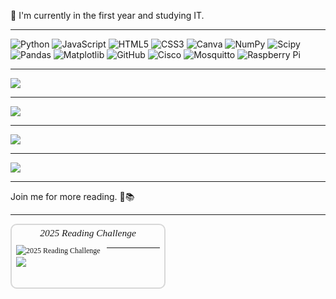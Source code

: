 
:wave:  I'm currently in the first year and studying IT.<br>

---

![Python](https://img.shields.io/badge/python-3670A0?style=plastic&logo=python&logoColor=ffdd54) ![JavaScript](https://img.shields.io/badge/javascript-%23323330.svg?style=plastic&logo=javascript&logoColor=%23F7DF1E) ![HTML5](https://img.shields.io/badge/html5-%23E34F26.svg?style=plastic&logo=html5&logoColor=white) ![CSS3](https://img.shields.io/badge/css3-%231572B6.svg?style=plastic&logo=css3&logoColor=white) ![Canva](https://img.shields.io/badge/Canva-%2300C4CC.svg?style=plastic&logo=Canva&logoColor=white) ![NumPy](https://img.shields.io/badge/numpy-%23013243.svg?style=plastic&logo=numpy&logoColor=white) ![Scipy](https://img.shields.io/badge/SciPy-%230C55A5.svg?style=plastic&logo=scipy&logoColor=%white) ![Pandas](https://img.shields.io/badge/pandas-%23150458.svg?style=plastic&logo=pandas&logoColor=white) ![Matplotlib](https://img.shields.io/badge/Matplotlib-%23ffffff.svg?style=plastic&logo=Matplotlib&logoColor=white) ![GitHub](https://img.shields.io/badge/github-%23121011.svg?style=plastic&logo=github&logoColor=white) ![Cisco](https://img.shields.io/badge/cisco-%23049fd9.svg?style=plastic&logo=cisco&logoColor=white) ![Mosquitto](https://img.shields.io/badge/mosquitto-%233C5280.svg?style=plastic&logo=eclipsemosquitto&logoColor=white) ![Raspberry Pi](https://img.shields.io/badge/-Raspberry_Pi-C51A4A?style=plastic&logo=Raspberry-Pi)


---

![](https://github-readme-stats.vercel.app/api/top-langs/?username=01Qin&theme=buefy&hide_border=true&include_all_commits=true&count_private=true&layout=compact)

---

![](https://nirzak-streak-stats.vercel.app/?user=01Qin&theme=buefy&hide_border=true)<br/>

---

[![](https://visitcount.itsvg.in/api?id=01Qin&icon=0&color=0)](https://visitcount.itsvg.in)



---


![](https://github-contributor-stats.vercel.app/api?username=01Qin&limit=5&theme=buefy&combine_all_yearly_contributions=true)


---

Join me for more reading. 📖📚

---


<div id="gr_challenge_11627" style="border: 2px solid #d8d8d8; border-radius:10px; padding: 0px 7px 0px 7px; max-width:230px; min-height: 100px">
  <div id="gr_challenge_progress_body_11627" style="font-size: 12px; font-family: georgia,serif;line-height: 18px">
    <h3 style="margin: 4px 0 10px; font-weight: normal; text-align: center">
      <a style="text-decoration: none; font-family:georgia,serif;font-style:italic; font-size: 1.1em" rel="nofollow" href="https://www.goodreads.com/challenges/11627-2025-reading-challenge">2025 Reading Challenge</a>
    </h3>
        <div class="challengePic">
          <a rel="nofollow" href="https://www.goodreads.com/challenges/11627-2025-reading-challenge"><img alt="2025 Reading Challenge" style="float:left; margin-right: 10px; border: 0 none" src="https://images-na.ssl-images-amazon.com/images/S/compressed.photo.goodreads.com/books/1353048590i/6334.jpg" /></a>
        </div>
      
</div>


---


![](https://github-profile-trophy.vercel.app/?username=01Qin&theme=buefy&no-frame=true&no-bg=true&margin-w=4)
